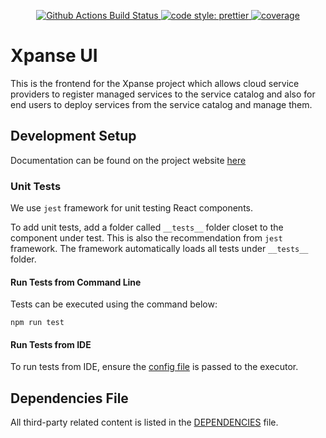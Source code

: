 <p align="center">
   <a href="https://github.com/eclipse-xpanse/xpanse-ui/actions/?query=workflow%3Axpanse-ui+branch%3Amain">
      <img alt="Github Actions Build Status" src="https://github.com/eclipse-xpanse/xpanse-ui/actions/workflows/xpanse.yml/badge.svg" />
   </a>
   <a href="#badge">
      <img alt="code style: prettier" src="https://img.shields.io/badge/code_style-prettier-ff69b4.svg" />
   </a>
   <a href="https://opensource.org/licenses/Apache-2.0" target="_blank">
      <img src="https://img.shields.io/badge/License-Apache_2.0-blue.svg" alt="coverage" />
   </a>
</p>

# Xpanse UI

This is the frontend for the Xpanse project which allows cloud service providers to register managed services to the
service catalog and also for end users to deploy services from the service catalog and manage them.

## Development Setup

Documentation can be found on the project website [here](https://eclipse.dev/xpanse/docs/ui)

### Unit Tests

We use `jest` framework for unit testing React components.

To add unit tests, add a folder called `__tests__` folder closet to the component under test. This is also the
recommendation from `jest` framework. The framework automatically loads all tests under `__tests__` folder.

#### Run Tests from Command Line

Tests can be executed using the command below:

```shell
npm run test
```

#### Run Tests from IDE

To run tests from IDE, ensure the [config file](jest.config.json) is passed to the executor.

## Dependencies File

All third-party related content is listed in the [DEPENDENCIES](DEPENDENCIES) file.
